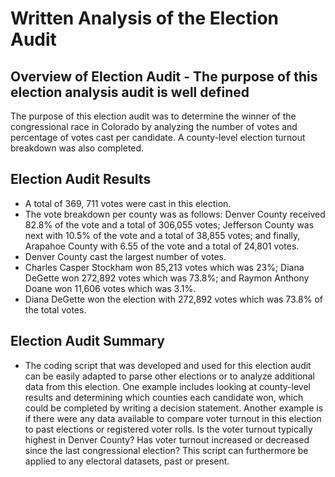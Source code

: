 # Written Analysis of the Election Audit 

## Overview of Election Audit - The purpose of this election analysis audit is well defined

The purpose of this election audit was to determine the winner of the congressional race in Colorado by analyzing the number of votes and percentage of votes cast per candidate. A county-level election turnout breakdown was also completed. 

## Election Audit Results
 - A total of 369, 711 votes were cast in this election. 
 - The vote breakdown per county was as follows: Denver County received 82.8% of the vote and a total of 306,055 votes; Jefferson County was next with 10.5% of the vote and a total of 38,855 votes; and finally, Arapahoe County with 6.55 of the vote and a total of 24,801 votes.
 - Denver County cast the largest number of votes. 
 - Charles Casper Stockham won 85,213 votes which was 23%; Diana DeGette won 272,892 votes which was 73.8%; and Raymon Anthony Doane won 11,606 votes which was 3.1%. 
- Diana DeGette won the election with 272,892 votes which was 73.8% of the total votes. 

## Election Audit Summary

- The coding script that was developed and used for this election audit can be easily adapted to parse other elections or to analyze additional data from this election. One example includes looking at county-level results and determining which counties each candidate won, which could be completed by writing a decision statement. Another example is if there were any data available to compare voter turnout in this election to past elections or registered voter rolls. Is the voter turnout typically highest in Denver County? Has voter turnout increased or decreased since the last congressional election? This script can furthermore be applied to any electoral datasets, past or present. 